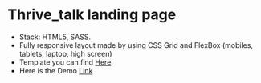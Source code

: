 # Thrive_talk landing page
- Stack: HTML5, SASS.
- Fully responsive layout made by using CSS Grid and FlexBox (mobiles, tablets, laptop, high screen)
- Template you can find [Here](https://www.figma.com/file/aHd2rHMrnzDXhowLuIQjIyVQ/ThriveTalk-Landing-Page?node-id=0%3A1)
- Here is the Demo [Link](https://artemlav.github.io/Thrive_talk/)